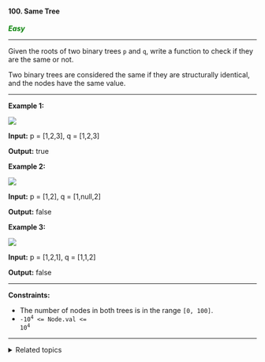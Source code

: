 #### 100. Same Tree

<span style="color:green">***Easy***</span>
___

Given the roots of two binary trees `p` and `q`, write a function to check if they are the same or not.

Two binary trees are considered the same if they are structurally identical, and the nodes have the same value.
___

**Example 1:**

![](https://assets.leetcode.com/uploads/2020/12/20/ex1.jpg)

**Input:** p = [1,2,3], q = [1,2,3]

**Output:** true 

**Example 2:**

![](https://assets.leetcode.com/uploads/2020/12/20/ex2.jpg)

**Input:** p = [1,2], q = [1,null,2]

**Output:** false 

**Example 3:**

![](https://assets.leetcode.com/uploads/2020/12/20/ex3.jpg)

**Input:** p = [1,2,1], q = [1,1,2]

**Output:** false
___

**Constraints:**

*   The number of nodes in both trees is in the range `[0, 100]`.
*   <code>-10<sup>4</sup> <= Node.val <= 10<sup>4</sup></code>
___

<details><summary>Related topics</summary>

[#Tree](https://leetcode.com/tag/tree/)
[#Depth-First Search](https://leetcode.com/tag/depth-first-search/)
[#Binary Search Tree](https://leetcode.com/tag/binary-search-tree/)
[#Binary Tree](https://leetcode.com/tag/binary-tree/)

</details>